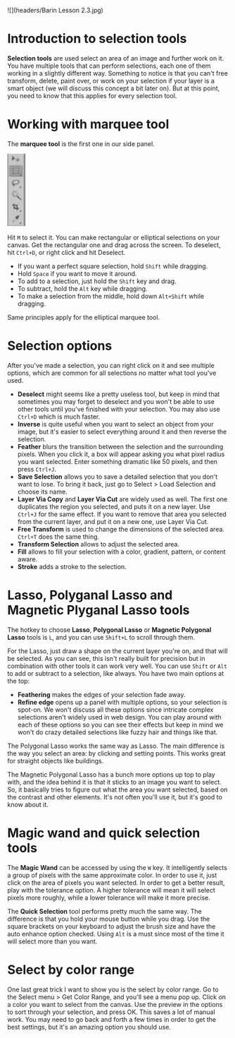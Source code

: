 ![](headers/Barin Lesson 2.3.jpg)
# Introduction to selection tools

**Selection tools** are used select an area of an image and further work on it. You have multiple tools that can perform selections, each one of them working in a slightly different way. Something to notice is that you can't free transform, delete, paint over, or work on your selection if your layer is a smart object (we will discuss this concept a bit later on). But at this point, you need to know that this applies for every selection tool.

# Working with marquee tool

The **marquee tool** is the first one in our side panel.

![](images/2-3_marquee.png)

Hit `M` to select it. You can make rectangular or elliptical selections on your canvas. Get the rectangular one and drag across the screen. To deselect, hit `Ctrl+D`, or right click and hit Deselect.

* If you want a perfect square selection, hold `Shift` while dragging.
* Hold `Space` if you want to move it around.
* To add to a selection, just hold the `Shift` key and drag.
* To subtract, hold the `Alt` key while dragging.
* To make a selection from the middle, hold down `Alt+Shift` while dragging.

Same principles apply for the elliptical marquee tool.

# Selection options

After you've made a selection, you can right click on it and see multiple options, which are common for all selections no matter what tool you've used.

* **Deselect** might seems like a pretty useless tool, but keep in mind that sometimes you may forget to deselect and you won't be able to use other tools until you've finished with your selection. You may also use `Ctrl+D` which is much faster.
* **Inverse** is quite useful when you want to select an object from your image, but it's easier to select everything around it and then reverse the selection.
* **Feather** blurs the transition between the selection and the surrounding pixels. When you click it, a box will appear asking you what pixel radius you want selected. Enter something dramatic like 50 pixels, and then press `Ctrl+J`.
* **Save Selection** allows you to save a detailed selection that you don't want to lose. To bring it back, just go to Select > Load Selection and choose its name.
* **Layer Via Copy** and **Layer Via Cut** are widely used as well. The first one duplicates the region you selected, and puts it on a new layer. Use `Ctrl+J` for the same effect. If you want to remove that area you selected from the current layer, and put it on a new one, use Layer Via Cut.
* **Free Transform** is used to change the dimensions of the selected area. `Ctrl+T` does the same thing.
* **Transform Selection** allows to adjust the selected area.
* **Fill** allows to fill your selection with a color, gradient, pattern, or content aware.
* **Stroke** adds a stroke to the selection.

# Lasso, Polyganal Lasso and Magnetic Plyganal Lasso tools

The hotkey to choose **Lasso**, **Polygonal Lasso** or **Magnetic Polygonal Lasso** tools is `L`, and you can use `Shift+L` to scroll through them.

For the Lasso, just draw a shape on the current layer you're on, and that will be selected. As you can see, this isn't really built for precision but in combination with other tools it can work very well. You can use `Shift` or `Alt` to add or subtract to a selection, like always. You have two main options at the top:

* **Feathering** makes the edges of your selection fade away.
* **Refine edge** opens up a panel with multiple options, so your selection is spot-on. We won't discuss all these options since intricate complex selections aren't widely used in web design. You can play around with each of these options so you can see their effects but keep in mind we won't do crazy detailed selections like fuzzy hair and things like that.

The Polygonal Lasso works the same way as Lasso. The main difference is the way you select an area: by clicking and setting points. This works great for straight objects like buildings.

The Magnetic Polygonal Lasso has a bunch more options up top to play with, and the idea behind it is that it sticks to an image you want to select. So, it basically tries to figure out what the area you want selected, based on the contrast and other elements. It's not often you'll use it, but it's good to know about it.

# Magic wand and quick selection tools

The **Magic Wand** can be accessed by using the `W` key. It intelligently selects a group of pixels with the same approximate color. In order to use it, just click on the area of pixels you want selected. In order to get a better result, play with the tolerance option. A higher tolerance will mean it will select pixels more roughly, while a lower tolerance will make it more precise.

The **Quick Selection** tool performs pretty much the same way. The difference is that you hold your mouse button while you drag. Use the square brackets on your keyboard to adjust the brush size and have the auto enhance option checked. Using `Alt` is a must since most of the time it will select more than you want.

# Select by color range

One last great trick I want to show you is the select by color range. Go to the Select menu > Get Color Range, and you'll see a menu pop up. Click on a color you want to select from the canvas. Use the preview in the options to sort through your selection, and press OK. This saves a lot of manual work. You may need to go back and forth a few times in order to get the best settings, but it's an amazing option you should use.